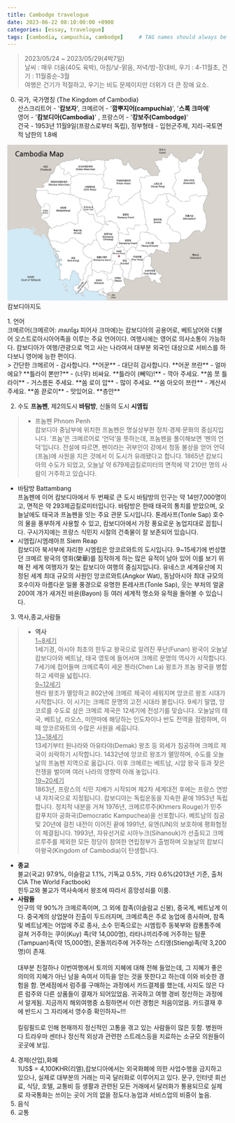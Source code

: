 ```yaml
---
title: Cambodge travelogue 
date: 2023-06-22 08:10:00:00 +0900
categories: [essay, travelogue]
tags: [cambodia, campuchia, cambodge]     # TAG names should always be lowercase
--- 
```


> 2023/05/24 ~ 2023/05/29(4박7일)
<br> 날씨 : 매우 더움(40도 육박), 아침/낮-맑음, 저녁/밤-장대비, 우기 : 4-11월초,  건기 : 11월중순-3월
<br> 여행은 건기가 적절하고, 우기는 비도 문제이지만 더위가 더 큰 장애 요소.

0. 국가, 국가명칭 (The Kingdom of Cambodia)
<br> 산스크리트어 - '**캄보자**', 크메르어 - '**깜뿌지어(campuchia)**', '**스록 크마에**'
<br> 영어 - '**캄보디아(Cambodia)**' , 프랑스어 - '**캉보주(Cambodge)**'
<br> 건국 - 1953년 11월9일(프랑스로부터 독립), 정부형태 - 입헌군주제, 지리-국토면적 남한의 1.8배
<figure style="margin-left: auto; margin-right: auto; display: block;">
    <img src="/assets/img/cambodiamap.jpg" >
    <figcaption>캄보디아지도</figcaption>
</figure>
1. 언어
<br> 크메르어(크메르어: ភាសាខ្មែរ 피어사 크마에)는 캄보디아의 공용어로, 베트남어와 더불어 오스트로아시아어족을 이루는 주요 언어이다. 여행시에는 영어로 의사소통이 가능하다. 캄보디아가 여행/관광으로 먹고 사는 나라여서 대부분 외국인 대상으로 서비스를 하다보니 영어에 능한 편이다.
<br> 
> 간단한 크메르어
- 감사합니다. **어꾼**
- 대단히 감사합니다. **어꾼 쯔란**
- 얼마에요? **틀라이 뽄만?**
- (너무) 비싸요. **틀라이 (뻬익)!**
- 깍아 주세요. **쏨 쪼 틀라이**
- 거스름돈 주세요. **쏨 로이 압**
- 많이 주세요. **쏨 아오이 쯔란**
- 계산서 주세요. **쏨 끋로이**
- 맛있어요. **층안**

2. 수도 **프놈펜**, 제2의도시 **바탐방**, 신들의 도시 **시엠립** <br>
> - 프놈펜 Phnom Penh
<br> 캄보디아 중남부에 위치한 프놈펜은 명실상부한 정치·경제·문화의 중심지입니다. ‘프놈’은 크메르어로 ‘언덕’을 뜻하는데, 프놈펜을 풀이해보면 ‘펜의 언덕’입니다. 전설에 따르면, 펜이라는 귀부인이 강에서 청동 불상을 얻어 언덕(프놈)에 사원을 지은 것에서 이 도시가 유래됐다고 합니다. 1865년 캄보디아의 수도가 되었고, 오늘날 약 679제곱킬로미터의 면적에 약 210만 명의 사람이 거주하고 있습니다.
- 바탐방 Battambang
<br> 프놈펜에 이어 캄보디아에서 두 번째로 큰 도시 바탐방의 인구는 약 14만7,000명이고, 면적은 약 293제곱킬로미터입니다. 바탐방은 한때 태국의 통치를 받았으며, 오늘날에도 태국과 프놈펜을 잇는 주요 관문 도시입니다. 톤레사프(Tonle Sap) 호수의 물을 풍부하게 사용할 수 있고, 캄보디아에서 가장 풍요로운 농업지대로 꼽힙니다. 구시가지에는 프랑스 식민지 시절의 건축물이 잘 보존되어 있습니다.
- 시엠립/시엠레아프 Siem Reap
<br> 캄보디아 북서부에 자리한 시엠립은 앙코르와트의 도시입니다. 9~15세기에 번성했던 크메르 왕국의 영화(榮華)를 짐작하게 하는 많은 유적이 남아 있어 이를 보기 위해 전 세계 여행자가 찾는 캄보디아 여행의 중심지입니다. 유네스코 세계유산에 지정된 세계 최대 규모의 사원인 앙코르와트(Angkor Wat), 동남아시아 최대 규모의 호수이자 아름다운 일몰 풍경으로 유명한 톤레사프(Tonle Sap), 웃는 부처의 얼굴 200여 개가 새겨진 바욘(Bayon) 등 여러 세계적 명소와 유적을 돌아볼 수 있습니다.

3. 역사,종교,사람들
> - **역사** <br><U>1~8세기</U><br>
1세기경, 아시아 최초의 힌두교 왕국으로 알려진 푸난(Funan) 왕국이 오늘날 캄보디아와 베트남, 태국 영토에 들어서며 크메르 문명의 역사가 시작합니다. 7세기에 접어들며 크메르족이 세운 첸라(Chen La) 왕조가 프놈 왕국을 병합하고 세력을 넓힙니다. <br><U>9~12세기</U><br>
첸라 왕조가 멸망하고 802년에 크메르 제국이 세워지며 앙코르 왕조 시대가 시작합니다. 이 시기는 크메르 문명의 고전 시대라 불립니다. 9세기 말엽, 앙코르를 수도로 삼은 크메르 제국은 12세기에 전성기를 맞습니다. 오늘날의 태국, 베트남, 라오스, 미얀마에 해당하는 인도차이나 반도 전역을 점령하며, 이때 앙코르와트의 수많은 사원을 세웁니다.<br><U>13~18세기</U><br>
13세기부터 원나라와 아유타야(Demak) 왕조 등 외세가 침공하며 크메르 제국이 쇠락하기 시작합니다. 1432년에 앙코르 왕조가 멸망하며, 수도를 오늘날의 프놈펜 지역으로 옮깁니다. 이후 크메르는 베트남, 시암 왕국 등과 잦은 전쟁을 벌이며 여러 나라의 영향력 아래 놓입니다.
<br><U>19~20세기</U><br>
1863년, 프랑스의 식민 지배가 시작되며 제2차 세계대전 후에는 프랑스 연방 내 자치국으로 지정됩니다. 캄보디아는 독립운동을 지속한 끝에 1953년 독립합니다. 정치적 내분을 거쳐 1976년, 크메르루주(Khmers Rouge)가 민주 캄푸치아 공화국(Democratic Kampuchea)을 선포합니다. 베트남의 침공 및 20년에 걸친 내전이 이어진 끝에 1991년, 유엔(UN)의 보호하에 평화협정이 체결됩니다. 1993년, 자유선거로 시아누크(Sihanouk)가 선출되고 크메르루주를 제외한 모든 정당이 참여한 연립정부가 출범하며 오늘날의 캄보디아왕국(Kingdom of Cambodia)이 탄생합니다.
- **종교** <br> 불교(국교) 97.9%, 이슬람교 1.1%, 기독교 0.5%, 기타 0.6%(2013년 기준, 출처 CIA The World Factbook) <br> 힌두교와 불교가 역사속에서 왕조에 따라서 흥망성쇠를 이룸. 
- **사람들** <br> 인구의 약 90%가 크메르족이며, 그 외에 참족(이슬람교 신봉), 중국계, 베트남계 이다. 중국계의 상업분야 진출이 두드러지며, 크메르족은 주로 농업에 종사하며, 참족 및 베트남계는 어업에 주로 종사, 소수 민족으로는 시엠립주 동북부와 캄퐁톰주에 걸쳐 거주하는 쿠이(Kuy) 족(약 14,000명), 라타나끼리주에 거주하는 탐푼(Tampuan)족(약 15,000명), 몬돌끼리주에 거주하는 스티엥(Stieng)족(약 3,200명)이 존재. <br><br> 대부분 친절하나 이번여행에서 토끼의 지혜에 대해 전해 들었는데, 그 지혜가 좋은의미의 지혜가 아닌 남을 속여서 이득을 얻는 것을 뜻한다고 하는데 이와 비슷한 경험을 함. 면세점에서 럼주를 구매하는 과정에서 카드결제를 했는데, 사지도 않은 다른 럼주와 다른 상품들이 결재가 되어있었음. 귀국하고 여행 경비 정산하는 과정에서 알게됨. 지금까지 해외여행중 쇼핑하면서 이런 경험은 처음이었음. 카드결재 후에 반드시 그 자리에서 영수증 확인하자~!!! <br><br>킬링필드로 인해 현재까지 정신적인 고통을 겪고 있는 사람들이 많은 듯함. 병원마다 트라우마 센터나 정신적 외상과 관련한 스트레스등을 치료하는 소규모 의원들이 곳곳에 보임.

4. 경제(산업),화폐
<br> 1US$ = 4,100KHR(리엘),캄보디아에서는 외국화폐에 의한 사업수행을 금지하고 있으나, 실제로 대부분의 거래는 미국 달러화로 이루어지고 있다. 문구, 인터넷 회선료, 식당, 호텔, 교통비 등 생활과 관련된 모든 거래에서 달러화가 통용되므로 실제로 자국통화는 쓰이는 곳이 거의 없을 정도다.농업과 서비스업의 비중이 높음.
5. 음식
6. 교통